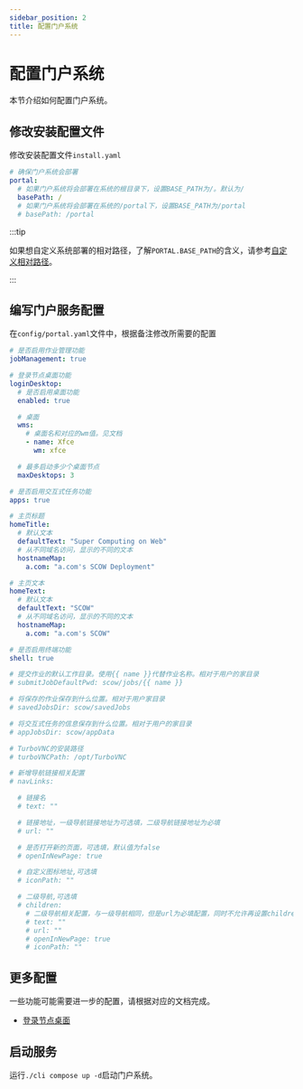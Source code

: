 ```yaml
---
sidebar_position: 2
title: 配置门户系统
---
```


# 配置门户系统

本节介绍如何配置门户系统。

## 修改安装配置文件

修改安装配置文件`install.yaml`

```yaml title="install.yaml"
# 确保门户系统会部署
portal:
  # 如果门户系统将会部署在系统的根目录下，设置BASE_PATH为/。默认为/
  basePath: /
  # 如果门户系统将会部署在系统的/portal下，设置BASE_PATH为/portal
  # basePath: /portal
```

:::tip

如果想自定义系统部署的相对路径，了解`PORTAL.BASE_PATH`的含义，请参考[自定义相对路径](../customization/basepath.md)。

:::

## 编写门户服务配置

在`config/portal.yaml`文件中，根据备注修改所需要的配置

```yaml title="config/mis.yaml"
# 是否启用作业管理功能
jobManagement: true

# 登录节点桌面功能
loginDesktop:
  # 是否启用桌面功能
  enabled: true

  # 桌面
  wms: 
    # 桌面名和对应的wm值。见文档
    - name: Xfce
      wm: xfce

  # 最多启动多少个桌面节点
  maxDesktops: 3

# 是否启用交互式任务功能
apps: true

# 主页标题
homeTitle: 
  # 默认文本
  defaultText: "Super Computing on Web"
  # 从不同域名访问，显示的不同的文本
  hostnameMap: 
    a.com: "a.com's SCOW Deployment"

# 主页文本
homeText: 
  # 默认文本
  defaultText: "SCOW"
  # 从不同域名访问，显示的不同的文本
  hostnameMap: 
    a.com: "a.com's SCOW"

# 是否启用终端功能
shell: true

# 提交作业的默认工作目录。使用{{ name }}代替作业名称。相对于用户的家目录
# submitJobDefaultPwd: scow/jobs/{{ name }}

# 将保存的作业保存到什么位置。相对于用户家目录
# savedJobsDir: scow/savedJobs

# 将交互式任务的信息保存到什么位置。相对于用户的家目录
# appJobsDir: scow/appData

# TurboVNC的安装路径
# turboVNCPath: /opt/TurboVNC

# 新增导航链接相关配置
# navLinks:

  # 链接名
  # text: ""

  # 链接地址，一级导航链接地址为可选填，二级导航链接地址为必填
  # url: ""

  # 是否打开新的页面，可选填，默认值为false
  # openInNewPage: true

  # 自定义图标地址,可选填
  # iconPath: ""

  # 二级导航,可选填
  # children:
    # 二级导航相关配置，与一级导航相同，但是url为必填配置，同时不允许再设置children
    # text: ""
    # url: ""
    # openInNewPage: true
    # iconPath: ""
```

## 更多配置

一些功能可能需要进一步的配置，请根据对应的文档完成。

- [登录节点桌面](./desktop.md)

## 启动服务

运行`./cli compose up -d`启动门户系统。